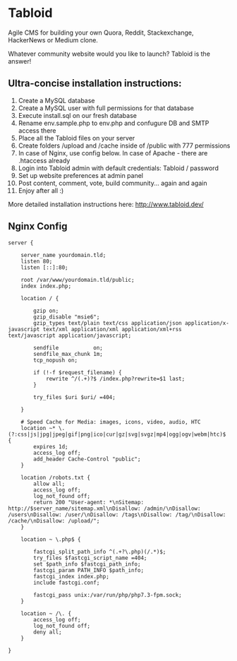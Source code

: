 # Tabloid

Agile CMS for building your own Quora, Reddit, Stackexchange, HackerNews or Medium clone. 

Whatever community website would you like to launch? Tabloid is the answer!

## Ultra-concise installation instructions:

1. Create a MySQL database
2. Create a MySQL user with full permissions for that database
3. Execute install.sql on our fresh database
4. Rename env.sample.php to env.php and confugure DB and SMTP access there
5. Place all the Tabloid files on your server
6. Create folders /upload and /cache inside of /public with 777 permissions
7. In case of Nginx, use config below. In case of Apache - there are .htaccess already
8. Login into Tabloid admin with default credentials: Tabloid / password
9. Set up website preferences at admin panel 
10. Post content, comment, vote, build community... again and again
11. Enjoy after all :)

More detailed installation instructions here: http://www.tabloid.dev/

## Nginx Config

```
server {

    server_name yourdomain.tld;
    listen 80;
    listen [::]:80;

    root /var/www/yourdomain.tld/public;
    index index.php;

    location / {

        gzip on;
        gzip_disable "msie6";
        gzip_types text/plain text/css application/json application/x-javascript text/xml application/xml application/xml+rss text/javascript application/javascript;

        sendfile           on;
        sendfile_max_chunk 1m;
        tcp_nopush on;

        if (!-f $request_filename) {
            rewrite ^/(.+)?$ /index.php?rewrite=$1 last;
        }

        try_files $uri $uri/ =404;

    }

    # Speed Cache for Media: images, icons, video, audio, HTC
    location ~* \.(?:css|js|jpg|jpeg|gif|png|ico|cur|gz|svg|svgz|mp4|ogg|ogv|webm|htc)$ {
        expires 1d;
        access_log off;
        add_header Cache-Control "public";
    }

    location /robots.txt {
        allow all;
        access_log off;
        log_not_found off;
        return 200 "User-agent: *\nSitemap: http://$server_name/sitemap.xml\nDisallow: /admin/\nDisallow: /users\nDisallow: /user/\nDisallow: /tags\nDisallow: /tag/\nDisallow: /cache/\nDisallow: /upload/";
    }

    location ~ \.php$ {

        fastcgi_split_path_info ^(.+?\.php)(/.*)$;
        try_files $fastcgi_script_name =404;
        set $path_info $fastcgi_path_info;
        fastcgi_param PATH_INFO $path_info;
        fastcgi_index index.php;
        include fastcgi.conf;

        fastcgi_pass unix:/var/run/php/php7.3-fpm.sock;
    }

    location ~ /\. {
        access_log off;
        log_not_found off;
        deny all;
    }

}
```
